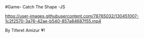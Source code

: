#Game- Catch The Shape -JS

https://user-images.githubusercontent.com/78765032/130451007-1c2f2570-3a76-42ae-b540-857a84687f55.mp4

By Tiferet Amizur 💗!
